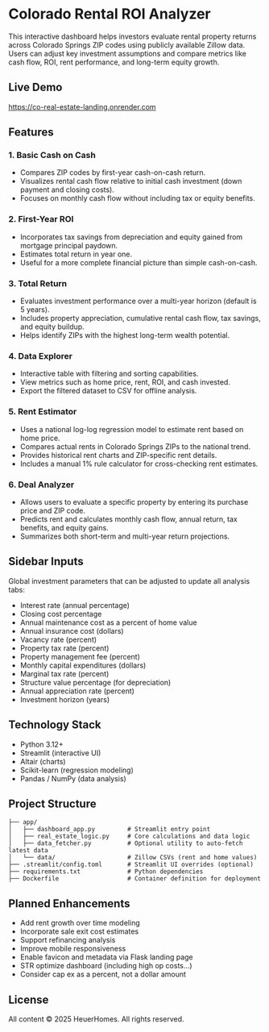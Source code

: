 # Colorado Rental ROI Analyzer

This interactive dashboard helps investors evaluate rental property returns across Colorado Springs ZIP codes using publicly available Zillow data. Users can adjust key investment assumptions and compare metrics like cash flow, ROI, rent performance, and long-term equity growth.

## Live Demo

https://co-real-estate-landing.onrender.com


## Features

### 1. Basic Cash on Cash

* Compares ZIP codes by first-year cash-on-cash return.
* Visualizes rental cash flow relative to initial cash investment (down payment and closing costs).
* Focuses on monthly cash flow without including tax or equity benefits.

### 2. First-Year ROI

* Incorporates tax savings from depreciation and equity gained from mortgage principal paydown.
* Estimates total return in year one.
* Useful for a more complete financial picture than simple cash-on-cash.

### 3. Total Return

* Evaluates investment performance over a multi-year horizon (default is 5 years).
* Includes property appreciation, cumulative rental cash flow, tax savings, and equity buildup.
* Helps identify ZIPs with the highest long-term wealth potential.

### 4. Data Explorer

* Interactive table with filtering and sorting capabilities.
* View metrics such as home price, rent, ROI, and cash invested.
* Export the filtered dataset to CSV for offline analysis.

### 5. Rent Estimator

* Uses a national log-log regression model to estimate rent based on home price.
* Compares actual rents in Colorado Springs ZIPs to the national trend.
* Provides historical rent charts and ZIP-specific rent details.
* Includes a manual 1% rule calculator for cross-checking rent estimates.

### 6. Deal Analyzer

* Allows users to evaluate a specific property by entering its purchase price and ZIP code.
* Predicts rent and calculates monthly cash flow, annual return, tax benefits, and equity gains.
* Summarizes both short-term and multi-year return projections.

## Sidebar Inputs

Global investment parameters that can be adjusted to update all analysis tabs:

* Interest rate (annual percentage)
* Closing cost percentage
* Annual maintenance cost as a percent of home value
* Annual insurance cost (dollars)
* Vacancy rate (percent)
* Property tax rate (percent)
* Property management fee (percent)
* Monthly capital expenditures (dollars)
* Marginal tax rate (percent)
* Structure value percentage (for depreciation)
* Annual appreciation rate (percent)
* Investment horizon (years)

## Technology Stack

* Python 3.12+
* Streamlit (interactive UI)
* Altair (charts)
* Scikit-learn (regression modeling)
* Pandas / NumPy (data analysis)

## Project Structure

```
├── app/
│   ├── dashboard_app.py         # Streamlit entry point
│   ├── real_estate_logic.py     # Core calculations and data logic
│   ├── data_fetcher.py          # Optional utility to auto-fetch latest data
│   └── data/                    # Zillow CSVs (rent and home values)
├── .streamlit/config.toml       # Streamlit UI overrides (optional)
├── requirements.txt             # Python dependencies
├── Dockerfile                   # Container definition for deployment
```

## Planned Enhancements

* Add rent growth over time modeling
* Incorporate sale exit cost estimates
* Support refinancing analysis
* Improve mobile responsiveness
* Enable favicon and metadata via Flask landing page
* STR optimize dashboard (including high op costs...)
* Consider cap ex as a percent, not a dollar amount

## License

All content © 2025 HeuerHomes. All rights reserved.
